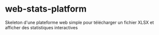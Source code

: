 # web-stats-platform
Skeleton d'une plateforme web simple pour télécharger un fichier XLSX et afficher des statistiques interactives
